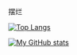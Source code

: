 摆烂

[![Top Langs](https://github-readme-stats.vercel.app/api/top-langs/?username=kifuan&layout=compact)](https://github.com/anuraghazra/github-readme-stats)

[![My GitHub stats](https://github-readme-stats.vercel.app/api?username=kifuan)](https://github.com/anuraghazra/github-readme-stats)

<!--
**kifuan/kifuan** is a ✨ _special_ ✨ repository because its `README.md` (this file) appears on your GitHub profile.

Here are some ideas to get you started:

- 🔭 I’m currently working on ...
- 🌱 I’m currently learning ...
- 👯 I’m looking to collaborate on ...
- 🤔 I’m looking for help with ...
- 💬 Ask me about ...
- 📫 How to reach me: ...
- 😄 Pronouns: ...
- ⚡ Fun fact: ...
-->
